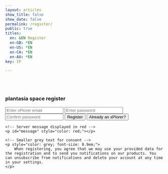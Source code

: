 ```yaml
---
layout: articles
show_title: false
show_date: false
permalink: /register/
public: true
titles:
  en: &EN Register
  en-GB: *EN
  en-US: *EN
  en-CA: *EN
  en-AU: *EN
key: IP

---
```


<br><br>

<div class="web-container">
    <h3>plantasia space register</h3>
    <form id="registerForm" class="contact-form">
        <input type="email" id="email" required placeholder="Enter xPlorer email" />
        <input type="password" id="password" required placeholder="Enter password" />
        <input type="password" id="confirmPassword" required placeholder="Confirm password" />
        <button type="submit">Register</button>
        <button type="button" id="loginAccount" class="btn button--outline-primary button--circle">Already an xPlorer?</button>
    </form>

    <!-- Server message displayed in red -->
    <p id="message" style="color: red;"></p>

    <!-- Smaller grey text for consent -->
    <p style="color: grey; font-size: 0.9em;">
        When registering, you agree that we may use your provided data for the registration and to send you notifications on our products. You can unsubscribe from notifications and delete your account at any time in your settings.
    </p>
</div>

<script>
  document.addEventListener('DOMContentLoaded', function() {
    console.log('DOM fully loaded and parsed');

    const authLink = document.getElementById('auth-link');
    const currentPage = window.location.pathname;

    // Function to handle logout
    async function logoutUser() {
      const token = localStorage.getItem('token');
      if (!token) {
        console.error('No token found for logout.');
        return;
      }

      try {
        const response = await fetch('https://api.plantasia.space/api/auth/logout', {
          method: 'POST',
          headers: {
            'Authorization': `Bearer ${token}`,
            'Content-Type': 'application/json',
          },
        });

        if (!response.ok) {
          throw new Error('Failed to log out');
        }

        // Clear the token and redirect to login
        localStorage.removeItem('token');
        window.location.href = '/login';
      } catch (error) {
        console.error('Logout error:', error);
      }
    }

    // Check if a valid token exists
    function checkAuth() {
      const token = localStorage.getItem('token');
      if (token) {
        console.log('User is logged in, showing logout link');
        return true;
      }
      console.log('No valid token found');
      return false;
    }

    // Update the auth link (login or logout)
    function updateAuthLink() {
      if (authLink) {
        if (checkAuth()) {
          authLink.innerHTML = 'Logout';
          authLink.onclick = function (event) {
            event.preventDefault();
            logoutUser();
          };
        } else {
          authLink.innerHTML = 'Login';
          authLink.href = '/login';
          authLink.onclick = null; // Ensure the onclick handler is cleared
        }
      }
    }

    // Function to prevent infinite redirect loop to the login page
    function checkUserSession() {
      const token = localStorage.getItem('token');
      console.log('Checking token in localStorage:', token);

      // Exclude /register and /login pages from the session check
      if (!token && currentPage !== '/login' && currentPage !== '/register' && currentPage !== '/register/') {
        console.log('No valid session, redirecting to login...');
        window.location.href = '/login';
      }
    }  

    // Initialize the page with session and auth link checks
    checkUserSession();  // Verify user session (but exclude register page)
    updateAuthLink();    // Update auth link on load

    // Handle storage changes (e.g., session updates in other tabs)
    window.addEventListener('storage', function () {
      console.log('Storage event detected, updating auth link');
      updateAuthLink();
    });

    // Handle form submission for registration
    document.getElementById('registerForm').addEventListener('submit', async function(event) {
      event.preventDefault();
      
      const email = document.getElementById('email').value.trim();
      const password = document.getElementById('password').value.trim();
      const confirmPassword = document.getElementById('confirmPassword').value.trim();
      const messageElement = document.getElementById('message');

      // Check if passwords match
      if (password !== confirmPassword) {
        messageElement.innerText = "Passwords do not match!";
        return;
      }

      // Proceed with registration
      try {
        const response = await fetch('https://api.plantasia.space/api/auth/register', {
          method: 'POST',
          headers: {
            'Content-Type': 'application/json',
          },
          body: JSON.stringify({ email, password })
        });

        const data = await response.json();

        if (response.ok) {
          messageElement.innerText = "Registration successful! Please check your email.";
          messageElement.style.color = 'green';
        } else {
          messageElement.innerText = "Registration failed: " + (data.message || 'Unknown error');
          messageElement.style.color = 'red';
        }
      } catch (error) {
        messageElement.innerText = "Registration failed: " + error.message;
        messageElement.style.color = 'red';
      }
    });

    // Redirect to login page when clicking the login button
    document.getElementById('loginAccount').addEventListener('click', function() {
      window.location.href = '/login';
    });
  });

</script>

